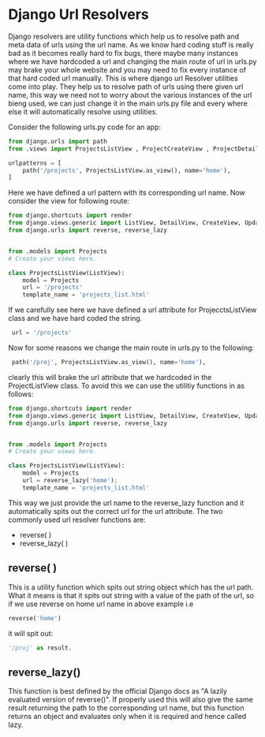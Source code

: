 # Django Url Resolvers

Django resolvers are utility functions which help us to resolve path and meta data of urls using the url name. As we know hard coding stuff is really bad as it becomes really hard to fix bugs, there maybe many instances where we have hardcoded a url and changing the main route of url in urls.py may brake your whole website and you may need to fix every instance of that hard coded url manually. This is where django url Resolver utilities come into play. They help us to resolve path of urls using there given url name, this way we need not to worry about the various instances of the url bieng used, we can just change it in the main urls.py file and every where else it will automatically resolve using utilities.

Consider the following urls.py code for an app:

```python
from django.urls import path
from .views import ProjectsListView , ProjectCreateView , ProjectDetailView

urlpatterns = [
    path('/projects', ProjectsListView.as_view(), name='home'),
]
```

Here we have defined a url pattern with its corresponding url name. Now consider the view for following route:

```python
from django.shortcuts import render
from django.views.generic import ListView, DetailView, CreateView, UpdateView, DeleteView
from django.urls import reverse, reverse_lazy


from .models import Projects
# Create your views here.

class ProjectsListView(ListView):
    model = Projects
    url = '/projects'
    template_name = 'projects_list.html'
```

If we carefully see here we have defined a url attribute for ProjecctsListView class and we have hard coded the string.

```python
 url = '/projects'
```

Now for some reasons we change the main route in urls.py to the following:

```python
 path('/proj', ProjectsListView.as_view(), name='home'),
```
clearly this will brake the url attribute that we hardcoded in the ProjectListView class. To avoid this we can use the utilitiy functions in as follows:

```python
from django.shortcuts import render
from django.views.generic import ListView, DetailView, CreateView, UpdateView, DeleteView
from django.urls import reverse, reverse_lazy


from .models import Projects
# Create your views here.

class ProjectsListView(ListView):
    model = Projects
    url = reverse_lazy('home');
    template_name = 'projects_list.html'
```
This way we just provide the url name to the reverse_lazy function and it automatically spits out the correct url for the url attribute. The two commonly used url resolver functions are:
- reverse( )
- reverse_lazy( )

## reverse( )
This is a utility function which spits out string object which has the url path. What it means is that it spits out string with a value of the path of the url, so if we use reverse on home url name in above example i.e 
```python
reverse('home')
```
 it will spit out:

```python
'/proj' as result.
```

## reverse_lazy()
This function is best defined by the official Django docs as "A lazily evaluated version of reverse()". If properly used this will also give the same result returning the path to the corresponding url name, but this function returns an object and evaluates only when it is required and hence called lazy.




 


